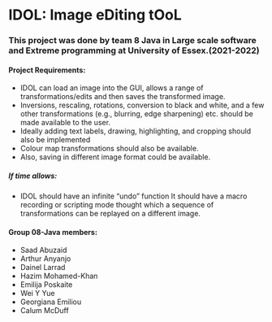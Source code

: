 # IDOL: Image eDiting tOoL
### This project was done by team 8 Java in Large scale software and Extreme programming at University of Essex.(2021-2022)
#### Project Requirements:

* IDOL can load an image into the GUI, allows a range of
transformations/edits and then saves the transformed image.
* Inversions, rescaling, rotations, conversion to black and white, and a
few other transformations (e.g., blurring, edge sharpening) etc. should
be made available to the user.
* Ideally adding text labels, drawing, highlighting, and cropping should
also be implemented
* Colour map transformations should also be available.
* Also, saving in different image format could be available.
##### If time allows:
* IDOL should have an infinite “undo” function
It should have a macro recording or scripting mode thought which a
sequence of transformations can be replayed on a different image.


#### Group 08-Java members:
* Saad Abuzaid
* Arthur Anyanjo
* Dainel Larrad
* Hazim Mohamed-Khan
* Emilija Poskaite
* Wei Y Yue
* Georgiana Emiliou
* Calum McDuff

